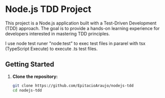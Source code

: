 # Node.js TDD Project

This project is a Node.js application built with a Test-Driven Development (TDD) approach. The goal is to provide a hands-on learning experience for developers interested in mastering TDD principles.

I use node test runer "node:test" to exec test files in pararel with tsx (TypeScript Execute) to execute .ts test files.

## Getting Started

1. **Clone the repository:**
   ```bash
   git clone https://github.com/EpitacioAraujo/nodejs-tdd
   cd nodejs-tdd
   ```
